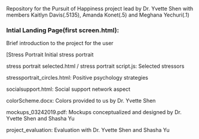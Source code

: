 Repository for the Pursuit of Happiness project lead by Dr. Yvette Shen with members Kaitlyn Davis(.5135), 
Amanda Konet(.5) and Meghana Yechuri(.1)


<h3>Intial Landing Page(first screen.html):</h3> Brief introduction to the project for the user

[Stress Portrait Initial stress portrait

stress portrait selected.html / stress portrait script.js: Selected stressors

stressportrait_circles.html: Positive psychology strategies

socialsupport.html: Social support network aspect

colorScheme.docx: Colors provided to us by Dr. Yvette Shen

mockups_03242019.pdf: Mockups conceptualized and designed by Dr. Yvette Shen and Shasha Yu

project_evaluation: Evaluation with Dr. Yvette Shen and Shasha Yu

